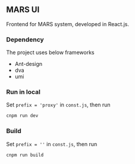## MARS UI
Frontend for MARS system, developed in React.js.

### Dependency
The project uses below frameworks
- Ant-design
- dva
- umi

### Run in local
Set `prefix = 'proxy'` in `const.js`, then run
```sh
cnpm run dev
```

### Build
Set `prefix = ''` in `const.js`, then run
```sh
cnpm run build
```